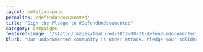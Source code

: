 ```yaml
---
layout: petition-page
permalink: /defendundocumented/
title: "Sign the Pledge to #DefendUndocumented"
category: campaigns
featured-image: '/static/images/featured/2017-08-31-defendundocumented.png'
blurb: "Our undocumented community is under attack. Pledge your solidarity."
---
```


<link href='https://actionnetwork.org/css/style-embed-whitelabel.css' rel='stylesheet' type='text/css' /><script src='https://actionnetwork.org/widgets/v2/petition/sign-the-pledge-to-defendundocumented?format=js&source=widget&style=full'></script><div id='can-petition-area-sign-the-pledge-to-defendundocumented' style='width: 100%'><!-- this div is the target for our HTML insertion --></div>

<script>
      $(document).ready(function() {
	    $('#can-petition-area-sign-the-pledge-to-defendundocumented').on('can_embed_loaded', function() {
	        document.getElementsByName("commit")[0].value = "Pledge!";
	  	    $(".action_sidebar h4").text("Take Action");
	  	    var str = document.getElementsByClassName("action_status_running_total")[0].innerHTML;
	  	    var txt = str.replace("Signatures Collected", "Pledges Collected");
		      document.getElementsByClassName("action_status_running_total")[0].innerHTML = txt;
	      });
      });
</script>
